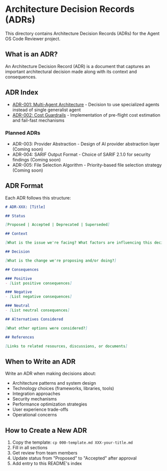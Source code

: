 # Architecture Decision Records (ADRs)

This directory contains Architecture Decision Records (ADRs) for the Agent OS Code Reviewer project.

## What is an ADR?

An Architecture Decision Record (ADR) is a document that captures an important architectural decision made along with its context and consequences.

## ADR Index

- [ADR-001: Multi-Agent Architecture](001-multi-agent-architecture.md) - Decision to use specialized agents instead of single generalist agent
- [ADR-002: Cost Guardrails](002-cost-guardrails.md) - Implementation of pre-flight cost estimation and fail-fast mechanisms

### Planned ADRs
- ADR-003: Provider Abstraction - Design of AI provider abstraction layer (Coming soon)
- ADR-004: SARIF Output Format - Choice of SARIF 2.1.0 for security findings (Coming soon)
- ADR-005: File Selection Algorithm - Priority-based file selection strategy (Coming soon)

## ADR Format

Each ADR follows this structure:

```markdown
# ADR-XXX: [Title]

## Status

[Proposed | Accepted | Deprecated | Superseded]

## Context

[What is the issue we're facing? What factors are influencing this decision?]

## Decision

[What is the change we're proposing and/or doing?]

## Consequences

### Positive
- [List positive consequences]

### Negative
- [List negative consequences]

### Neutral
- [List neutral consequences]

## Alternatives Considered

[What other options were considered?]

## References

[Links to related resources, discussions, or documents]
```

## When to Write an ADR

Write an ADR when making decisions about:
- Architecture patterns and system design
- Technology choices (frameworks, libraries, tools)
- Integration approaches
- Security mechanisms
- Performance optimization strategies
- User experience trade-offs
- Operational concerns

## How to Create a New ADR

1. Copy the template: `cp 000-template.md XXX-your-title.md`
2. Fill in all sections
3. Get review from team members
4. Update status from "Proposed" to "Accepted" after approval
5. Add entry to this README's index
